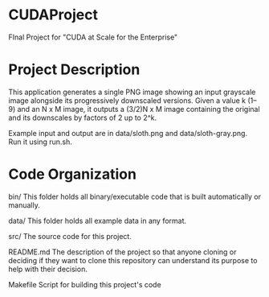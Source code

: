 # CUDAProject
FInal Project for "CUDA at Scale for the Enterprise"

# Project Description
This application generates a single PNG image showing an input grayscale image alongside its progressively downscaled versions. Given a value k (1–9) and an N x M image, it outputs a (3/2)N x M image containing the original and its downscales by factors of 2 up to 2^k.

Example input and output are in data/sloth.png and data/sloth-gray.png. Run it using run.sh.

# Code Organization

bin/ This folder holds all binary/executable code that is built automatically or manually.

data/ This folder holds all example data in any format.

src/ The source code for this project.

README.md The description of the project so that anyone cloning or deciding if they want to clone this repository can understand its purpose to help with their decision.

Makefile Script for building this project's code
